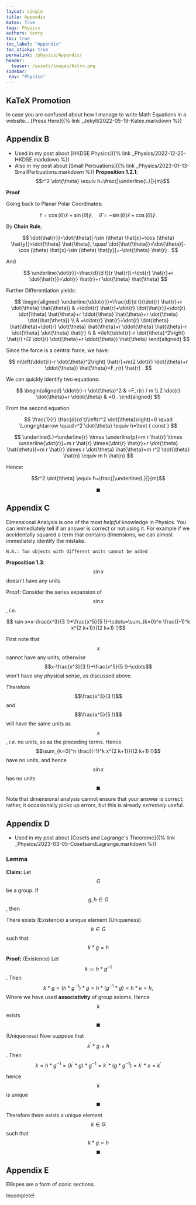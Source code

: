 ```yaml
---
layout: single
title: Appendix
katex: True
tags: Physics
authors: Henry
toc: true
toc_label: "Appendix"
toc_sticky: true
permalink: /physics/Appendix/
header:
  teaser: /assets/images/Astro.png
sidebar:
 nav: "Physics"
---
```


## KaTeX Promotion

In case you are confused about how I manage to write Math Equations in a website...
[Press Here]({% link _Jekyll/2022-05-19-Katex.markdown %})


## Appendix B

 - Used in my post about [HKDSE Physics]({% link _Physics/2022-12-25-HKDSE.markdown %})
 - Also in my post about [Small Perbuations]({% link _Physics/2023-01-13-SmallPerbuations.markdown %})
**Proposition 1.2.1**: $$r^2 \dot{\theta} \equiv h=\frac{|\underline{L}|}{m}$$

**Proof**

Going back to Planar Polar Coordinates:

$$
\hat{r}=\cos (\theta) \hat{x}+\sin (\theta) \hat{y}, \quad \hat{\theta}=-\sin (\theta) \hat{x}+\cos (\theta) \hat{y} .
$$

By **Chain Rule**,

$$
\dot{\hat{r}}=\dot{\theta}[-\sin (\theta) \hat{x}+\cos (\theta) \hat{y}]=\dot{\theta} \hat{\theta}, \quad \dot{\hat{\theta}}=\dot{\theta}[-\cos (\theta) \hat{x}-\sin (\theta) \hat{y}]=-\dot{\theta} \hat{r} .
$$

And 

$$
\underline{\dot{r}}=\frac{d}{d t}(r \hat{r})=\dot{r} \hat{r}+r \dot{\hat{r}}=\dot{r} \hat{r}+r \dot{\theta} \hat{\theta}
$$

Further Differentiation yields:

$$
\begin{aligned}
\underline{\ddot{r}}=\frac{d}{d t}(\dot{r} \hat{r}+r \dot{\theta} \hat{\theta}) & =\ddot{r} \hat{r}+\dot{r} \dot{\hat{r}}+\dot{r} \dot{\theta} \hat{\theta}+r \ddot{\theta} \hat{\theta}+r \dot{\theta} \dot{\hat{\theta}} \\
& =\ddot{r} \hat{r}+\dot{r} \dot{\theta} \hat{\theta}+\dot{r} \dot{\theta} \hat{\theta}+r \ddot{\theta} \hat{\theta}-r \dot{\theta} \dot{\theta} \hat{r} \\
& =\left(\ddot{r}-r \dot{\theta}^2\right) \hat{r}+(2 \dot{r} \dot{\theta}+r \ddot{\theta}) \hat{\theta}
\end{aligned}
$$

Since the force is a central force, we have:

$$
m\left(\ddot{r}-r \dot{\theta}^2\right) \hat{r}+m(2 \dot{r} \dot{\theta}+r \ddot{\theta}) \hat{\theta}=F_r(r) \hat{r} .
$$

We can quickly identify two equations:

$$
\begin{aligned}
\ddot{r}-r \dot{\theta}^2 & =F_r(r) / m \\
2 \dot{r} \dot{\theta}+r \ddot{\theta} & =0 .
\end{aligned}
$$

From the second equation

$$
\frac{1}{r} \frac{d}{d t}\left(r^2 \dot{\theta}\right)=0 \quad \Longrightarrow \quad r^2 \dot{\theta} \equiv h=\text { const }
$$

$$
\underline{L}=\underline{r} \times \underline{p}=m r \hat{r} \times \underline{\dot{r}}=m r \hat{r} \times(\dot{r} \hat{r}+r \dot{\theta} \hat{\theta})=m r \hat{r} \times r \dot{\theta} \hat{\theta}=m r^2 \dot{\theta} \hat{n} \equiv m h \hat{n}
$$

Hence:

$$r^2 \dot{\theta} \equiv h=\frac{|\underline{L}|}{m}$$

$$\blacksquare$$

## Appendix C

 

Dimensional Analysis is one of the most *helpful* knowledge in Physics. You can immediately tell if an answer is correct or not using it. For example if we accidentally squared a term that contains dimensions, we can almost immediately identify the mistake. 

```bash
N.B.: Two objects with different units cannot be added
```

**Proposition 1.3**: $$\sin x$$ doesn't have any units

Proof: Consider the series expansion of $$\sin x$$, *i.e.*

$$ \sin x=x-\frac{x^3}{3 !}+\frac{x^5}{5 !}-\cdots=\sum_{k=0}^n \frac{(-1)^k x^{2 k+1}}{(2 k+1) !}$$

First note that $$x$$ cannot have any units, otherwise $$x-\frac{x^3}{3 !}+\frac{x^5}{5 !}-\cdots$$ won't have any physical sense, as discussed above. 

Therefore $$\frac{x^3}{3 !}$$ and $$\frac{x^5}{5 !}$$ will have the same units as $$x$$, *i.e.* no units, so as the preceding terms. Hence $$\sum_{k=0}^n \frac{(-1)^k x^{2 k+1}}{(2 k+1) !}$$ have no units, and hence $$\sin x$$ has no units $$\blacksquare$$

Note that dimensional analysis cannot ensure that your answer is correct; rather, it occasionally picks up errors, but this is already *extremely* useful.

## Appendix D


   - Used in my post about [Cosets and Lagrange's Theoremc]({% link _Physics/2023-03-05-CosetsandLagrange.markdown %})


### Lemma
 
**Claim:**
Let $$G$$ be a group. If $$g, h \in G$$, then

There exists (Existence) a unique element (Uniqueness) $$k \in G$$ such that $$k * g=h$$

**Proof:**
(Existence) Let $$k:=h * g^{-1}$$. Then
$$
k * g=\left(h * g^{-1}\right) * g=h *\left(g^{-1} * g\right)=h * e=h,
$$
Where we have used **associativity** of group axioms. Hence $$k$$ exists $$\blacksquare$$


(Uniqueness)
 Now suppose that $$k^{\prime} * g=h$$. Then
$$
k=h * g^{-1}=\left(k^{\prime} * g\right) * g^{-1}=k^{\prime} *\left(g * g^{-1}\right)=k^{\prime} * e=k^{\prime}
$$

hence $$k$$ is unique $$\blacksquare$$


Therefore there exists a unique element $$k \in G$$ such that $$k * g=h$$ $$\blacksquare$$

## Appendix E

Ellispes are a form of conic sections. 

Incomplete!






